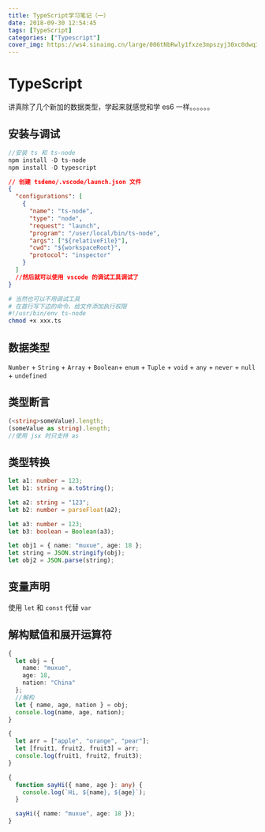 ```yaml
---
title: TypeScript学习笔记（一）
date: 2018-09-30 12:54:45
tags: [TypeScript]
categories: ["Typescript"]
cover_img: https://ws4.sinaimg.cn/large/006tNbRwly1fxze3mpszyj30xc0dwq3z.jpg
---
```


# TypeScript

讲真除了几个新加的数据类型，学起来就感觉和学 es6 一样。。。。。。

## 安装与调试

```typescript
//安装 ts 和 ts-node
npm install -D ts-node
npm install -D typescript
```

<!--more-->

```json
// 创建 tsdemo/.vscode/launch.json 文件
{
  "configurations": [
    {
      "name": "ts-node",
      "type": "node",
      "request": "launch",
      "program": "/user/local/bin/ts-node",
      "args": ["${relativeFile}"],
      "cwd": "${workspaceRoot}",
      "protocol": "inspector"
    }
  ]
  //然后就可以使用 vscode 的调试工具调试了
}
```

```bash
# 当然也可以不用调试工具
# 在首行写下边的命令，给文件添加执行权限
#!/usr/bin/env ts-node
chmod +x xxx.ts
```

## 数据类型

`Number` + `String` + `Array` + `Boolean`+ `enum` + `Tuple` + `void` + `any` + `never` + `null` + `undefined`

## 类型断言

```typescript
(<string>someValue).length;
(someValue as string).length;
//使用 jsx 时只支持 as
```

## 类型转换

```typescript
let a1: number = 123;
let b1: string = a.toString();

let a2: string = "123";
let b2: number = parseFloat(a2);

let a3: number = 123;
let b3: boolean = Boolean(a3);

let obj1 = { name: "muxue", age: 18 };
let string = JSON.stringify(obj);
let obj2 = JSON.parse(string);
```

## 变量声明

使用 `let` 和 `const` 代替 `var`

## 解构赋值和展开运算符

```typescript
{
  let obj = {
    name: "muxue",
    age: 18,
    nation: "China"
  };
  //解构
  let { name, age, nation } = obj;
  console.log(name, age, nation);
}

{
  let arr = ["apple", "orange", "pear"];
  let [fruit1, fruit2, fruit3] = arr;
  console.log(fruit1, fruit2, fruit3);
}

{
  function sayHi({ name, age }: any) {
    console.log(`Hi, ${name}, ${age}`);
  }

  sayHi({ name: "muxue", age: 18 });
}
```

